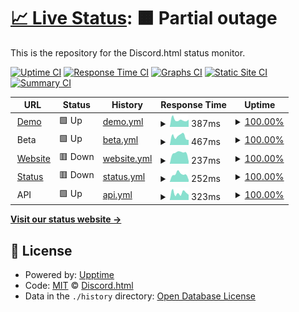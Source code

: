 # [📈 Live Status](https://status.discord-html.tk): <!--live status--> **🟧 Partial outage**

This is the repository for the Discord.html status monitor.

[![Uptime CI](https://github.com/discord-html/Discord.html-Status/workflows/Uptime%20CI/badge.svg)](https://github.com/upptime/upptime/actions?query=workflow%3A%22Uptime+CI%22)
[![Response Time CI](https://github.com/discord-html/Discord.html-Status/workflows/Response%20Time%20CI/badge.svg)](https://github.com/upptime/upptime/actions?query=workflow%3A%22Response+Time+CI%22)
[![Graphs CI](https://github.com/discord-html/Discord.html-Status/workflows/Graphs%20CI/badge.svg)](https://github.com/upptime/upptime/actions?query=workflow%3A%22Graphs+CI%22)
[![Static Site CI](https://github.com/discord-html/Discord.html-Status/workflows/Static%20Site%20CI/badge.svg)](https://github.com/upptime/upptime/actions?query=workflow%3A%22Static+Site+CI%22)
[![Summary CI](https://github.com/discord-html/Discord.html-Status/workflows/Summary%20CI/badge.svg)](https://github.com/upptime/upptime/actions?query=workflow%3A%22Summary+CI%22)

<!--start: status pages-->
<!-- This summary is generated by Upptime (https://github.com/upptime/upptime) -->
<!-- Do not edit this manually, your changes will be overwritten -->
<!-- prettier-ignore -->
| URL | Status | History | Response Time | Uptime |
| --- | ------ | ------- | ------------- | ------ |
| <img alt="" src="https://favicons.githubusercontent.com/discordhtml-demo.daguacaplushy.repl.co" height="13"> [Demo](https://discordhtml-demo.daguacaplushy.repl.co) | 🟩 Up | [demo.yml](https://github.com/Discord-html/Discord.html-Status/commits/HEAD/history/demo.yml) | <details><summary><img alt="Response time graph" src="./graphs/demo/response-time-week.png" height="20"> 387ms</summary><br><a href="https://status.discord-html.tk/history/demo"><img alt="Response time 1138" src="https://img.shields.io/endpoint?url=https%3A%2F%2Fraw.githubusercontent.com%2FDiscord-html%2FDiscord.html-Status%2FHEAD%2Fapi%2Fdemo%2Fresponse-time.json"></a><br><a href="https://status.discord-html.tk/history/demo"><img alt="24-hour response time 396" src="https://img.shields.io/endpoint?url=https%3A%2F%2Fraw.githubusercontent.com%2FDiscord-html%2FDiscord.html-Status%2FHEAD%2Fapi%2Fdemo%2Fresponse-time-day.json"></a><br><a href="https://status.discord-html.tk/history/demo"><img alt="7-day response time 387" src="https://img.shields.io/endpoint?url=https%3A%2F%2Fraw.githubusercontent.com%2FDiscord-html%2FDiscord.html-Status%2FHEAD%2Fapi%2Fdemo%2Fresponse-time-week.json"></a><br><a href="https://status.discord-html.tk/history/demo"><img alt="30-day response time 2017" src="https://img.shields.io/endpoint?url=https%3A%2F%2Fraw.githubusercontent.com%2FDiscord-html%2FDiscord.html-Status%2FHEAD%2Fapi%2Fdemo%2Fresponse-time-month.json"></a><br><a href="https://status.discord-html.tk/history/demo"><img alt="1-year response time 1138" src="https://img.shields.io/endpoint?url=https%3A%2F%2Fraw.githubusercontent.com%2FDiscord-html%2FDiscord.html-Status%2FHEAD%2Fapi%2Fdemo%2Fresponse-time-year.json"></a></details> | <details><summary><a href="https://status.discord-html.tk/history/demo">100.00%</a></summary><a href="https://status.discord-html.tk/history/demo"><img alt="All-time uptime 100.00%" src="https://img.shields.io/endpoint?url=https%3A%2F%2Fraw.githubusercontent.com%2FDiscord-html%2FDiscord.html-Status%2FHEAD%2Fapi%2Fdemo%2Fuptime.json"></a><br><a href="https://status.discord-html.tk/history/demo"><img alt="24-hour uptime 100.00%" src="https://img.shields.io/endpoint?url=https%3A%2F%2Fraw.githubusercontent.com%2FDiscord-html%2FDiscord.html-Status%2FHEAD%2Fapi%2Fdemo%2Fuptime-day.json"></a><br><a href="https://status.discord-html.tk/history/demo"><img alt="7-day uptime 100.00%" src="https://img.shields.io/endpoint?url=https%3A%2F%2Fraw.githubusercontent.com%2FDiscord-html%2FDiscord.html-Status%2FHEAD%2Fapi%2Fdemo%2Fuptime-week.json"></a><br><a href="https://status.discord-html.tk/history/demo"><img alt="30-day uptime 100.00%" src="https://img.shields.io/endpoint?url=https%3A%2F%2Fraw.githubusercontent.com%2FDiscord-html%2FDiscord.html-Status%2FHEAD%2Fapi%2Fdemo%2Fuptime-month.json"></a><br><a href="https://status.discord-html.tk/history/demo"><img alt="1-year uptime 100.00%" src="https://img.shields.io/endpoint?url=https%3A%2F%2Fraw.githubusercontent.com%2FDiscord-html%2FDiscord.html-Status%2FHEAD%2Fapi%2Fdemo%2Fuptime-year.json"></a></details>
| <img alt="" src="https://favicons.githubusercontent.com/null" height="13"> Beta | 🟩 Up | [beta.yml](https://github.com/Discord-html/Discord.html-Status/commits/HEAD/history/beta.yml) | <details><summary><img alt="Response time graph" src="./graphs/beta/response-time-week.png" height="20"> 467ms</summary><br><a href="https://status.discord-html.tk/history/beta"><img alt="Response time 517" src="https://img.shields.io/endpoint?url=https%3A%2F%2Fraw.githubusercontent.com%2FDiscord-html%2FDiscord.html-Status%2FHEAD%2Fapi%2Fbeta%2Fresponse-time.json"></a><br><a href="https://status.discord-html.tk/history/beta"><img alt="24-hour response time 273" src="https://img.shields.io/endpoint?url=https%3A%2F%2Fraw.githubusercontent.com%2FDiscord-html%2FDiscord.html-Status%2FHEAD%2Fapi%2Fbeta%2Fresponse-time-day.json"></a><br><a href="https://status.discord-html.tk/history/beta"><img alt="7-day response time 467" src="https://img.shields.io/endpoint?url=https%3A%2F%2Fraw.githubusercontent.com%2FDiscord-html%2FDiscord.html-Status%2FHEAD%2Fapi%2Fbeta%2Fresponse-time-week.json"></a><br><a href="https://status.discord-html.tk/history/beta"><img alt="30-day response time 405" src="https://img.shields.io/endpoint?url=https%3A%2F%2Fraw.githubusercontent.com%2FDiscord-html%2FDiscord.html-Status%2FHEAD%2Fapi%2Fbeta%2Fresponse-time-month.json"></a><br><a href="https://status.discord-html.tk/history/beta"><img alt="1-year response time 517" src="https://img.shields.io/endpoint?url=https%3A%2F%2Fraw.githubusercontent.com%2FDiscord-html%2FDiscord.html-Status%2FHEAD%2Fapi%2Fbeta%2Fresponse-time-year.json"></a></details> | <details><summary><a href="https://status.discord-html.tk/history/beta">100.00%</a></summary><a href="https://status.discord-html.tk/history/beta"><img alt="All-time uptime 100.00%" src="https://img.shields.io/endpoint?url=https%3A%2F%2Fraw.githubusercontent.com%2FDiscord-html%2FDiscord.html-Status%2FHEAD%2Fapi%2Fbeta%2Fuptime.json"></a><br><a href="https://status.discord-html.tk/history/beta"><img alt="24-hour uptime 100.00%" src="https://img.shields.io/endpoint?url=https%3A%2F%2Fraw.githubusercontent.com%2FDiscord-html%2FDiscord.html-Status%2FHEAD%2Fapi%2Fbeta%2Fuptime-day.json"></a><br><a href="https://status.discord-html.tk/history/beta"><img alt="7-day uptime 100.00%" src="https://img.shields.io/endpoint?url=https%3A%2F%2Fraw.githubusercontent.com%2FDiscord-html%2FDiscord.html-Status%2FHEAD%2Fapi%2Fbeta%2Fuptime-week.json"></a><br><a href="https://status.discord-html.tk/history/beta"><img alt="30-day uptime 100.00%" src="https://img.shields.io/endpoint?url=https%3A%2F%2Fraw.githubusercontent.com%2FDiscord-html%2FDiscord.html-Status%2FHEAD%2Fapi%2Fbeta%2Fuptime-month.json"></a><br><a href="https://status.discord-html.tk/history/beta"><img alt="1-year uptime 100.00%" src="https://img.shields.io/endpoint?url=https%3A%2F%2Fraw.githubusercontent.com%2FDiscord-html%2FDiscord.html-Status%2FHEAD%2Fapi%2Fbeta%2Fuptime-year.json"></a></details>
| <img alt="" src="https://favicons.githubusercontent.com/discord-html.tk" height="13"> [Website](https://discord-html.tk) | 🟥 Down | [website.yml](https://github.com/Discord-html/Discord.html-Status/commits/HEAD/history/website.yml) | <details><summary><img alt="Response time graph" src="./graphs/website/response-time-week.png" height="20"> 237ms</summary><br><a href="https://status.discord-html.tk/history/website"><img alt="Response time 446" src="https://img.shields.io/endpoint?url=https%3A%2F%2Fraw.githubusercontent.com%2FDiscord-html%2FDiscord.html-Status%2FHEAD%2Fapi%2Fwebsite%2Fresponse-time.json"></a><br><a href="https://status.discord-html.tk/history/website"><img alt="24-hour response time 51" src="https://img.shields.io/endpoint?url=https%3A%2F%2Fraw.githubusercontent.com%2FDiscord-html%2FDiscord.html-Status%2FHEAD%2Fapi%2Fwebsite%2Fresponse-time-day.json"></a><br><a href="https://status.discord-html.tk/history/website"><img alt="7-day response time 237" src="https://img.shields.io/endpoint?url=https%3A%2F%2Fraw.githubusercontent.com%2FDiscord-html%2FDiscord.html-Status%2FHEAD%2Fapi%2Fwebsite%2Fresponse-time-week.json"></a><br><a href="https://status.discord-html.tk/history/website"><img alt="30-day response time 297" src="https://img.shields.io/endpoint?url=https%3A%2F%2Fraw.githubusercontent.com%2FDiscord-html%2FDiscord.html-Status%2FHEAD%2Fapi%2Fwebsite%2Fresponse-time-month.json"></a><br><a href="https://status.discord-html.tk/history/website"><img alt="1-year response time 446" src="https://img.shields.io/endpoint?url=https%3A%2F%2Fraw.githubusercontent.com%2FDiscord-html%2FDiscord.html-Status%2FHEAD%2Fapi%2Fwebsite%2Fresponse-time-year.json"></a></details> | <details><summary><a href="https://status.discord-html.tk/history/website">100.00%</a></summary><a href="https://status.discord-html.tk/history/website"><img alt="All-time uptime 100.00%" src="https://img.shields.io/endpoint?url=https%3A%2F%2Fraw.githubusercontent.com%2FDiscord-html%2FDiscord.html-Status%2FHEAD%2Fapi%2Fwebsite%2Fuptime.json"></a><br><a href="https://status.discord-html.tk/history/website"><img alt="24-hour uptime 100.00%" src="https://img.shields.io/endpoint?url=https%3A%2F%2Fraw.githubusercontent.com%2FDiscord-html%2FDiscord.html-Status%2FHEAD%2Fapi%2Fwebsite%2Fuptime-day.json"></a><br><a href="https://status.discord-html.tk/history/website"><img alt="7-day uptime 100.00%" src="https://img.shields.io/endpoint?url=https%3A%2F%2Fraw.githubusercontent.com%2FDiscord-html%2FDiscord.html-Status%2FHEAD%2Fapi%2Fwebsite%2Fuptime-week.json"></a><br><a href="https://status.discord-html.tk/history/website"><img alt="30-day uptime 100.00%" src="https://img.shields.io/endpoint?url=https%3A%2F%2Fraw.githubusercontent.com%2FDiscord-html%2FDiscord.html-Status%2FHEAD%2Fapi%2Fwebsite%2Fuptime-month.json"></a><br><a href="https://status.discord-html.tk/history/website"><img alt="1-year uptime 100.00%" src="https://img.shields.io/endpoint?url=https%3A%2F%2Fraw.githubusercontent.com%2FDiscord-html%2FDiscord.html-Status%2FHEAD%2Fapi%2Fwebsite%2Fuptime-year.json"></a></details>
| <img alt="" src="https://favicons.githubusercontent.com/status.discord-html.tk" height="13"> [Status](https://status.discord-html.tk) | 🟥 Down | [status.yml](https://github.com/Discord-html/Discord.html-Status/commits/HEAD/history/status.yml) | <details><summary><img alt="Response time graph" src="./graphs/status/response-time-week.png" height="20"> 252ms</summary><br><a href="https://status.discord-html.tk/history/status"><img alt="Response time 301" src="https://img.shields.io/endpoint?url=https%3A%2F%2Fraw.githubusercontent.com%2FDiscord-html%2FDiscord.html-Status%2FHEAD%2Fapi%2Fstatus%2Fresponse-time.json"></a><br><a href="https://status.discord-html.tk/history/status"><img alt="24-hour response time 64" src="https://img.shields.io/endpoint?url=https%3A%2F%2Fraw.githubusercontent.com%2FDiscord-html%2FDiscord.html-Status%2FHEAD%2Fapi%2Fstatus%2Fresponse-time-day.json"></a><br><a href="https://status.discord-html.tk/history/status"><img alt="7-day response time 252" src="https://img.shields.io/endpoint?url=https%3A%2F%2Fraw.githubusercontent.com%2FDiscord-html%2FDiscord.html-Status%2FHEAD%2Fapi%2Fstatus%2Fresponse-time-week.json"></a><br><a href="https://status.discord-html.tk/history/status"><img alt="30-day response time 281" src="https://img.shields.io/endpoint?url=https%3A%2F%2Fraw.githubusercontent.com%2FDiscord-html%2FDiscord.html-Status%2FHEAD%2Fapi%2Fstatus%2Fresponse-time-month.json"></a><br><a href="https://status.discord-html.tk/history/status"><img alt="1-year response time 301" src="https://img.shields.io/endpoint?url=https%3A%2F%2Fraw.githubusercontent.com%2FDiscord-html%2FDiscord.html-Status%2FHEAD%2Fapi%2Fstatus%2Fresponse-time-year.json"></a></details> | <details><summary><a href="https://status.discord-html.tk/history/status">100.00%</a></summary><a href="https://status.discord-html.tk/history/status"><img alt="All-time uptime 99.97%" src="https://img.shields.io/endpoint?url=https%3A%2F%2Fraw.githubusercontent.com%2FDiscord-html%2FDiscord.html-Status%2FHEAD%2Fapi%2Fstatus%2Fuptime.json"></a><br><a href="https://status.discord-html.tk/history/status"><img alt="24-hour uptime 100.00%" src="https://img.shields.io/endpoint?url=https%3A%2F%2Fraw.githubusercontent.com%2FDiscord-html%2FDiscord.html-Status%2FHEAD%2Fapi%2Fstatus%2Fuptime-day.json"></a><br><a href="https://status.discord-html.tk/history/status"><img alt="7-day uptime 100.00%" src="https://img.shields.io/endpoint?url=https%3A%2F%2Fraw.githubusercontent.com%2FDiscord-html%2FDiscord.html-Status%2FHEAD%2Fapi%2Fstatus%2Fuptime-week.json"></a><br><a href="https://status.discord-html.tk/history/status"><img alt="30-day uptime 100.00%" src="https://img.shields.io/endpoint?url=https%3A%2F%2Fraw.githubusercontent.com%2FDiscord-html%2FDiscord.html-Status%2FHEAD%2Fapi%2Fstatus%2Fuptime-month.json"></a><br><a href="https://status.discord-html.tk/history/status"><img alt="1-year uptime 99.97%" src="https://img.shields.io/endpoint?url=https%3A%2F%2Fraw.githubusercontent.com%2FDiscord-html%2FDiscord.html-Status%2FHEAD%2Fapi%2Fstatus%2Fuptime-year.json"></a></details>
| <img alt="" src="https://favicons.githubusercontent.com/null" height="13"> API | 🟩 Up | [api.yml](https://github.com/Discord-html/Discord.html-Status/commits/HEAD/history/api.yml) | <details><summary><img alt="Response time graph" src="./graphs/api/response-time-week.png" height="20"> 323ms</summary><br><a href="https://status.discord-html.tk/history/api"><img alt="Response time 516" src="https://img.shields.io/endpoint?url=https%3A%2F%2Fraw.githubusercontent.com%2FDiscord-html%2FDiscord.html-Status%2FHEAD%2Fapi%2Fapi%2Fresponse-time.json"></a><br><a href="https://status.discord-html.tk/history/api"><img alt="24-hour response time 238" src="https://img.shields.io/endpoint?url=https%3A%2F%2Fraw.githubusercontent.com%2FDiscord-html%2FDiscord.html-Status%2FHEAD%2Fapi%2Fapi%2Fresponse-time-day.json"></a><br><a href="https://status.discord-html.tk/history/api"><img alt="7-day response time 323" src="https://img.shields.io/endpoint?url=https%3A%2F%2Fraw.githubusercontent.com%2FDiscord-html%2FDiscord.html-Status%2FHEAD%2Fapi%2Fapi%2Fresponse-time-week.json"></a><br><a href="https://status.discord-html.tk/history/api"><img alt="30-day response time 309" src="https://img.shields.io/endpoint?url=https%3A%2F%2Fraw.githubusercontent.com%2FDiscord-html%2FDiscord.html-Status%2FHEAD%2Fapi%2Fapi%2Fresponse-time-month.json"></a><br><a href="https://status.discord-html.tk/history/api"><img alt="1-year response time 516" src="https://img.shields.io/endpoint?url=https%3A%2F%2Fraw.githubusercontent.com%2FDiscord-html%2FDiscord.html-Status%2FHEAD%2Fapi%2Fapi%2Fresponse-time-year.json"></a></details> | <details><summary><a href="https://status.discord-html.tk/history/api">100.00%</a></summary><a href="https://status.discord-html.tk/history/api"><img alt="All-time uptime 100.00%" src="https://img.shields.io/endpoint?url=https%3A%2F%2Fraw.githubusercontent.com%2FDiscord-html%2FDiscord.html-Status%2FHEAD%2Fapi%2Fapi%2Fuptime.json"></a><br><a href="https://status.discord-html.tk/history/api"><img alt="24-hour uptime 100.00%" src="https://img.shields.io/endpoint?url=https%3A%2F%2Fraw.githubusercontent.com%2FDiscord-html%2FDiscord.html-Status%2FHEAD%2Fapi%2Fapi%2Fuptime-day.json"></a><br><a href="https://status.discord-html.tk/history/api"><img alt="7-day uptime 100.00%" src="https://img.shields.io/endpoint?url=https%3A%2F%2Fraw.githubusercontent.com%2FDiscord-html%2FDiscord.html-Status%2FHEAD%2Fapi%2Fapi%2Fuptime-week.json"></a><br><a href="https://status.discord-html.tk/history/api"><img alt="30-day uptime 100.00%" src="https://img.shields.io/endpoint?url=https%3A%2F%2Fraw.githubusercontent.com%2FDiscord-html%2FDiscord.html-Status%2FHEAD%2Fapi%2Fapi%2Fuptime-month.json"></a><br><a href="https://status.discord-html.tk/history/api"><img alt="1-year uptime 100.00%" src="https://img.shields.io/endpoint?url=https%3A%2F%2Fraw.githubusercontent.com%2FDiscord-html%2FDiscord.html-Status%2FHEAD%2Fapi%2Fapi%2Fuptime-year.json"></a></details>

<!--end: status pages-->

[**Visit our status website →**](https://status.discord-html.tk)

## 📄 License

- Powered by: [Upptime](https://github.com/upptime/upptime)
- Code: [MIT](./LICENSE) © [Discord.html](https://discord-html.tk)
- Data in the `./history` directory: [Open Database License](https://opendatacommons.org/licenses/odbl/1-0/)
